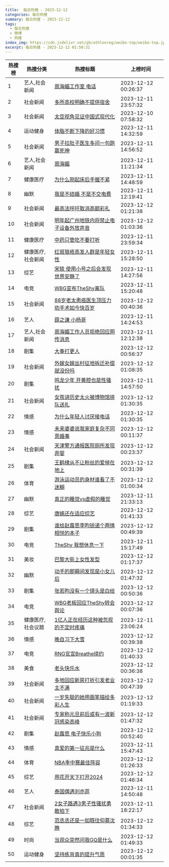 ```yaml
---
title:  每日热搜 - 2023-12-12
categories: 每日热搜
summary: 每日热搜 - 2023-12-12
tags:
  - 每日热搜
  - 微博
  - 热搜
index_img: https://cdn.jsdelivr.net/gh/athlonreg/weibo-top/weibo-top.jpeg
excerpt: 每日热搜 - 2023-12-12 01:50:31
---
```


| 热搜榜 | 热搜分类 | 热搜标题 | 上榜时间 |
| --- | --- | --- | --- |
| 1 | 艺人,社会新闻 | [周海媚工作室 电话](https://s.weibo.com/weibo%3Fq%3D%2523%E5%91%A8%E6%B5%B7%E5%AA%9A%E5%B7%A5%E4%BD%9C%E5%AE%A4%20%E7%94%B5%E8%AF%9D%2523) | 2023-12-12 00:26:37 | 
| 2 | 社会新闻 | [多所高校明确不提供宿舍](https://s.weibo.com/weibo%3Fq%3D%2523%E5%A4%9A%E6%89%80%E9%AB%98%E6%A0%A1%E6%98%8E%E7%A1%AE%E4%B8%8D%E6%8F%90%E4%BE%9B%E5%AE%BF%E8%88%8D%2523) | 2023-12-11 23:57:32 | 
| 3 | 社会新闻 | [太空视角见证中国式现代化](https://s.weibo.com/weibo%3Fq%3D%2523%E5%A4%AA%E7%A9%BA%E8%A7%86%E8%A7%92%E8%A7%81%E8%AF%81%E4%B8%AD%E5%9B%BD%E5%BC%8F%E7%8E%B0%E4%BB%A3%E5%8C%96%2523) | 2023-12-10 07:58:32 | 
| 4 | 运动健身 | [体脂不断下降的好习惯](https://s.weibo.com/weibo%3Fq%3D%2523%E4%BD%93%E8%84%82%E4%B8%8D%E6%96%AD%E4%B8%8B%E9%99%8D%E7%9A%84%E5%A5%BD%E4%B9%A0%E6%83%AF%2523) | 2023-12-11 14:32:59 | 
| 5 | 社会新闻 | [男子拉肚子医生多问一句跑赢死神](https://s.weibo.com/weibo%3Fq%3D%2523%E7%94%B7%E5%AD%90%E6%8B%89%E8%82%9A%E5%AD%90%E5%8C%BB%E7%94%9F%E5%A4%9A%E9%97%AE%E4%B8%80%E5%8F%A5%E8%B7%91%E8%B5%A2%E6%AD%BB%E7%A5%9E%2523) | 2023-12-11 14:56:52 | 
| 6 | 艺人,社会新闻 | [周海媚](https://s.weibo.com/weibo%3Fq%3D%2523%E5%91%A8%E6%B5%B7%E5%AA%9A%2523) | 2023-12-11 11:21:34 | 
| 7 | 健康医疗 | [为什么刚起床后手握不紧](https://s.weibo.com/weibo%3Fq%3D%2523%E4%B8%BA%E4%BB%80%E4%B9%88%E5%88%9A%E8%B5%B7%E5%BA%8A%E5%90%8E%E6%89%8B%E6%8F%A1%E4%B8%8D%E7%B4%A7%2523) | 2023-12-11 14:48:59 | 
| 8 | 幽默 | [我是不结婚 不是不交电费](https://s.weibo.com/weibo%3Fq%3D%2523%E6%88%91%E6%98%AF%E4%B8%8D%E7%BB%93%E5%A9%9A%20%E4%B8%8D%E6%98%AF%E4%B8%8D%E4%BA%A4%E7%94%B5%E8%B4%B9%2523) | 2023-12-11 12:19:41 | 
| 9 | 社会新闻 | [最高法呼吁取消高额彩礼](https://s.weibo.com/weibo%3Fq%3D%2523%E6%9C%80%E9%AB%98%E6%B3%95%E5%91%BC%E5%90%81%E5%8F%96%E6%B6%88%E9%AB%98%E9%A2%9D%E5%BD%A9%E7%A4%BC%2523) | 2023-12-12 01:21:38 | 
| 10 | 社会新闻 | [明年起广州地铁内将禁止电子设备外放声音](https://s.weibo.com/weibo%3Fq%3D%2523%E6%98%8E%E5%B9%B4%E8%B5%B7%E5%B9%BF%E5%B7%9E%E5%9C%B0%E9%93%81%E5%86%85%E5%B0%86%E7%A6%81%E6%AD%A2%E7%94%B5%E5%AD%90%E8%AE%BE%E5%A4%87%E5%A4%96%E6%94%BE%E5%A3%B0%E9%9F%B3%2523) | 2023-12-12 01:03:36 | 
| 11 | 健康医疗 | [中药只管吃不要打听](https://s.weibo.com/weibo%3Fq%3D%2523%E4%B8%AD%E8%8D%AF%E5%8F%AA%E7%AE%A1%E5%90%83%E4%B8%8D%E8%A6%81%E6%89%93%E5%90%AC%2523) | 2023-12-11 23:59:34 | 
| 12 | 健康医疗,社会新闻 | [红斑狼疮高发人群是年轻女性](https://s.weibo.com/weibo%3Fq%3D%2523%E7%BA%A2%E6%96%91%E7%8B%BC%E7%96%AE%E9%AB%98%E5%8F%91%E4%BA%BA%E7%BE%A4%E6%98%AF%E5%B9%B4%E8%BD%BB%E5%A5%B3%E6%80%A7%2523) | 2023-12-11 15:28:50 | 
| 13 | 综艺 | [宋轶 使用小号之后会发现世界安静了](https://s.weibo.com/weibo%3Fq%3D%2523%E5%AE%8B%E8%BD%B6%20%E4%BD%BF%E7%94%A8%E5%B0%8F%E5%8F%B7%E4%B9%8B%E5%90%8E%E4%BC%9A%E5%8F%91%E7%8E%B0%E4%B8%96%E7%95%8C%E5%AE%89%E9%9D%99%E4%BA%86%2523) | 2023-12-11 14:27:56 | 
| 14 | 电竞 | [WBG宣布TheShy离队](https://s.weibo.com/weibo%3Fq%3D%2523WBG%E5%AE%A3%E5%B8%83TheShy%E7%A6%BB%E9%98%9F%2523) | 2023-12-11 15:20:48 | 
| 15 | 社会新闻 | [88岁老太患癌医生顶压力劝手术如今快百岁](https://s.weibo.com/weibo%3Fq%3D%252388%E5%B2%81%E8%80%81%E5%A4%AA%E6%82%A3%E7%99%8C%E5%8C%BB%E7%94%9F%E9%A1%B6%E5%8E%8B%E5%8A%9B%E5%8A%9D%E6%89%8B%E6%9C%AF%E5%A6%82%E4%BB%8A%E5%BF%AB%E7%99%BE%E5%B2%81%2523) | 2023-12-12 00:40:36 | 
| 16 | 艺人 | [薛之谦 小杨哥](https://s.weibo.com/weibo%3Fq%3D%2523%E8%96%9B%E4%B9%8B%E8%B0%A6%20%E5%B0%8F%E6%9D%A8%E5%93%A5%2523) | 2023-12-11 14:24:53 | 
| 17 | 艺人,社会新闻 | [周海媚工作人员拒绝回应网传消息](https://s.weibo.com/weibo%3Fq%3D%2523%E5%91%A8%E6%B5%B7%E5%AA%9A%E5%B7%A5%E4%BD%9C%E4%BA%BA%E5%91%98%E6%8B%92%E7%BB%9D%E5%9B%9E%E5%BA%94%E7%BD%91%E4%BC%A0%E6%B6%88%E6%81%AF%2523) | 2023-12-11 12:12:38 | 
| 18 | 剧集 | [大奉打更人](https://s.weibo.com/weibo%3Fq%3D%2523%E5%A4%A7%E5%A5%89%E6%89%93%E6%9B%B4%E4%BA%BA%2523) | 2023-12-12 00:56:37 | 
| 19 | 社会新闻 | [外嫁女嫁出村征地拆迁补偿就没份吗](https://s.weibo.com/weibo%3Fq%3D%2523%E5%A4%96%E5%AB%81%E5%A5%B3%E5%AB%81%E5%87%BA%E6%9D%91%E5%BE%81%E5%9C%B0%E6%8B%86%E8%BF%81%E8%A1%A5%E5%81%BF%E5%B0%B1%E6%B2%A1%E4%BB%BD%E5%90%97%2523) | 2023-12-12 01:08:35 | 
| 20 | 剧集 | [鸣龙少年 开黄腔也是性骚扰](https://s.weibo.com/weibo%3Fq%3D%2523%E9%B8%A3%E9%BE%99%E5%B0%91%E5%B9%B4%20%E5%BC%80%E9%BB%84%E8%85%94%E4%B9%9F%E6%98%AF%E6%80%A7%E9%AA%9A%E6%89%B0%2523) | 2023-12-11 14:57:50 | 
| 21 | 社会新闻 | [女孩讲历史太火被博物馆排队送礼](https://s.weibo.com/weibo%3Fq%3D%2523%E5%A5%B3%E5%AD%A9%E8%AE%B2%E5%8E%86%E5%8F%B2%E5%A4%AA%E7%81%AB%E8%A2%AB%E5%8D%9A%E7%89%A9%E9%A6%86%E6%8E%92%E9%98%9F%E9%80%81%E7%A4%BC%2523) | 2023-12-12 01:30:35 | 
| 22 | 情感 | [为什么年轻人讨厌接电话](https://s.weibo.com/weibo%3Fq%3D%2523%E4%B8%BA%E4%BB%80%E4%B9%88%E5%B9%B4%E8%BD%BB%E4%BA%BA%E8%AE%A8%E5%8E%8C%E6%8E%A5%E7%94%B5%E8%AF%9D%2523) | 2023-12-12 01:30:35 | 
| 23 | 情感 | [未来婆婆说我家庭复杂不同意婚事](https://s.weibo.com/weibo%3Fq%3D%2523%E6%9C%AA%E6%9D%A5%E5%A9%86%E5%A9%86%E8%AF%B4%E6%88%91%E5%AE%B6%E5%BA%AD%E5%A4%8D%E6%9D%82%E4%B8%8D%E5%90%8C%E6%84%8F%E5%A9%9A%E4%BA%8B%2523) | 2023-12-12 00:11:37 | 
| 24 | 社会新闻 | [天津警方通报医院厕所发现弃婴](https://s.weibo.com/weibo%3Fq%3D%2523%E5%A4%A9%E6%B4%A5%E8%AD%A6%E6%96%B9%E9%80%9A%E6%8A%A5%E5%8C%BB%E9%99%A2%E5%8E%95%E6%89%80%E5%8F%91%E7%8E%B0%E5%BC%83%E5%A9%B4%2523) | 2023-12-12 00:23:37 | 
| 25 | 剧集 | [王鹤棣从不让粉丝的爱掉在地上](https://s.weibo.com/weibo%3Fq%3D%2523%E7%8E%8B%E9%B9%A4%E6%A3%A3%E4%BB%8E%E4%B8%8D%E8%AE%A9%E7%B2%89%E4%B8%9D%E7%9A%84%E7%88%B1%E6%8E%89%E5%9C%A8%E5%9C%B0%E4%B8%8A%2523) | 2023-12-12 00:31:39 | 
| 26 | 体育 | [游泳运动员的身材谁看了不迷糊](https://s.weibo.com/weibo%3Fq%3D%2523%E6%B8%B8%E6%B3%B3%E8%BF%90%E5%8A%A8%E5%91%98%E7%9A%84%E8%BA%AB%E6%9D%90%E8%B0%81%E7%9C%8B%E4%BA%86%E4%B8%8D%E8%BF%B7%E7%B3%8A%2523) | 2023-12-12 01:00:34 | 
| 27 | 幽默 | [真正的睡觉vs虚假的睡觉](https://s.weibo.com/weibo%3Fq%3D%2523%E7%9C%9F%E6%AD%A3%E7%9A%84%E7%9D%A1%E8%A7%89vs%E8%99%9A%E5%81%87%E7%9A%84%E7%9D%A1%E8%A7%89%2523) | 2023-12-11 21:33:13 | 
| 28 | 综艺 | [唐嫣还在适应综艺](https://s.weibo.com/weibo%3Fq%3D%2523%E5%94%90%E5%AB%A3%E8%BF%98%E5%9C%A8%E9%80%82%E5%BA%94%E7%BB%BC%E8%89%BA%2523) | 2023-12-12 01:41:33 | 
| 29 | 剧集 | [谁给赵露思李昀锐递个两情相悦的本子](https://s.weibo.com/weibo%3Fq%3D%2523%E8%B0%81%E7%BB%99%E8%B5%B5%E9%9C%B2%E6%80%9D%E6%9D%8E%E6%98%80%E9%94%90%E9%80%92%E4%B8%AA%E4%B8%A4%E6%83%85%E7%9B%B8%E6%82%A6%E7%9A%84%E6%9C%AC%E5%AD%90%2523) | 2023-12-12 00:49:39 | 
| 30 | 电竞 | [TheShy 我想休息一下](https://s.weibo.com/weibo%3Fq%3D%2523TheShy%20%E6%88%91%E6%83%B3%E4%BC%91%E6%81%AF%E4%B8%80%E4%B8%8B%2523) | 2023-12-11 15:17:49 | 
| 31 | 美妆 | [巴黎大街上女性发型](https://s.weibo.com/weibo%3Fq%3D%2523%E5%B7%B4%E9%BB%8E%E5%A4%A7%E8%A1%97%E4%B8%8A%E5%A5%B3%E6%80%A7%E5%8F%91%E5%9E%8B%2523) | 2023-12-12 01:17:37 | 
| 32 | 幽默 | [动手的那瞬间发现是小女儿后](https://s.weibo.com/weibo%3Fq%3D%2523%E5%8A%A8%E6%89%8B%E7%9A%84%E9%82%A3%E7%9E%AC%E9%97%B4%E5%8F%91%E7%8E%B0%E6%98%AF%E5%B0%8F%E5%A5%B3%E5%84%BF%E5%90%8E%2523) | 2023-12-12 01:47:32 | 
| 33 | 剧集 | [张若昀没有一个镜头是白给](https://s.weibo.com/weibo%3Fq%3D%2523%E5%BC%A0%E8%8B%A5%E6%98%80%E6%B2%A1%E6%9C%89%E4%B8%80%E4%B8%AA%E9%95%9C%E5%A4%B4%E6%98%AF%E7%99%BD%E7%BB%99%2523) | 2023-12-12 00:50:36 | 
| 34 | 电竞 | [WBG老板回应TheShy转会舆论](https://s.weibo.com/weibo%3Fq%3D%2523WBG%E8%80%81%E6%9D%BF%E5%9B%9E%E5%BA%94TheShy%E8%BD%AC%E4%BC%9A%E8%88%86%E8%AE%BA%2523) | 2023-12-12 00:07:36 | 
| 35 | 健康医疗,社会议题 | [1亿人正在经历这种被忽视的不定时疼痛](https://s.weibo.com/weibo%3Fq%3D%25231%E4%BA%BF%E4%BA%BA%E6%AD%A3%E5%9C%A8%E7%BB%8F%E5%8E%86%E8%BF%99%E7%A7%8D%E8%A2%AB%E5%BF%BD%E8%A7%86%E7%9A%84%E4%B8%8D%E5%AE%9A%E6%97%B6%E7%96%BC%E7%97%9B%2523) | 2023-12-11 23:06:24 | 
| 36 | 情感 | [晚自习下大雪](https://s.weibo.com/weibo%3Fq%3D%2523%E6%99%9A%E8%87%AA%E4%B9%A0%E4%B8%8B%E5%A4%A7%E9%9B%AA%2523) | 2023-12-12 00:39:38 | 
| 37 | 电竞 | [RNG官宣Breathe续约](https://s.weibo.com/weibo%3Fq%3D%2523RNG%E5%AE%98%E5%AE%A3Breathe%E7%BB%AD%E7%BA%A6%2523) | 2023-12-12 01:40:33 | 
| 38 | 美食 | [老头快乐水](https://s.weibo.com/weibo%3Fq%3D%2523%E8%80%81%E5%A4%B4%E5%BF%AB%E4%B9%90%E6%B0%B4%2523) | 2023-12-12 00:36:38 | 
| 39 | 社会新闻 | [多地回应新房打折引发老业主不满](https://s.weibo.com/weibo%3Fq%3D%2523%E5%A4%9A%E5%9C%B0%E5%9B%9E%E5%BA%94%E6%96%B0%E6%88%BF%E6%89%93%E6%8A%98%E5%BC%95%E5%8F%91%E8%80%81%E4%B8%9A%E4%B8%BB%E4%B8%8D%E6%BB%A1%2523) | 2023-12-12 00:47:39 | 
| 40 | 社会新闻 | [一岁失聪的她用画笔描绘多彩人生](https://s.weibo.com/weibo%3Fq%3D%2523%E4%B8%80%E5%B2%81%E5%A4%B1%E8%81%AA%E7%9A%84%E5%A5%B9%E7%94%A8%E7%94%BB%E7%AC%94%E6%8F%8F%E7%BB%98%E5%A4%9A%E5%BD%A9%E4%BA%BA%E7%94%9F%2523) | 2023-12-12 01:19:33 | 
| 41 | 社会新闻 | [专家称元旦前后或有一波新冠感染高峰](https://s.weibo.com/weibo%3Fq%3D%2523%E4%B8%93%E5%AE%B6%E7%A7%B0%E5%85%83%E6%97%A6%E5%89%8D%E5%90%8E%E6%88%96%E6%9C%89%E4%B8%80%E6%B3%A2%E6%96%B0%E5%86%A0%E6%84%9F%E6%9F%93%E9%AB%98%E5%B3%B0%2523) | 2023-12-12 01:47:32 | 
| 42 | 剧集 | [赵露思 电子快乐小狗](https://s.weibo.com/weibo%3Fq%3D%2523%E8%B5%B5%E9%9C%B2%E6%80%9D%20%E7%94%B5%E5%AD%90%E5%BF%AB%E4%B9%90%E5%B0%8F%E7%8B%97%2523) | 2023-12-12 00:52:40 | 
| 43 | 情感 | [真爱的第一征兆是什么](https://s.weibo.com/weibo%3Fq%3D%2523%E7%9C%9F%E7%88%B1%E7%9A%84%E7%AC%AC%E4%B8%80%E5%BE%81%E5%85%86%E6%98%AF%E4%BB%80%E4%B9%88%2523) | 2023-12-11 15:47:43 | 
| 44 | 体育 | [NBA季中赛最佳阵容](https://s.weibo.com/weibo%3Fq%3D%2523NBA%E5%AD%A3%E4%B8%AD%E8%B5%9B%E6%9C%80%E4%BD%B3%E9%98%B5%E5%AE%B9%2523) | 2023-12-12 01:26:33 | 
| 45 | 综艺 | [用花开天下打开2024](https://s.weibo.com/weibo%3Fq%3D%2523%E7%94%A8%E8%8A%B1%E5%BC%80%E5%A4%A9%E4%B8%8B%E6%89%93%E5%BC%802024%2523) | 2023-12-12 01:46:34 | 
| 46 | 艺人 | [泰国偶遇刘亦菲](https://s.weibo.com/weibo%3Fq%3D%2523%E6%B3%B0%E5%9B%BD%E5%81%B6%E9%81%87%E5%88%98%E4%BA%A6%E8%8F%B2%2523) | 2023-12-11 14:50:48 | 
| 47 | 社会新闻 | [2女子路遇3男子性骚扰勇敢拍下](https://s.weibo.com/weibo%3Fq%3D%25232%E5%A5%B3%E5%AD%90%E8%B7%AF%E9%81%873%E7%94%B7%E5%AD%90%E6%80%A7%E9%AA%9A%E6%89%B0%E5%8B%87%E6%95%A2%E6%8B%8D%E4%B8%8B%2523) | 2023-12-11 18:22:17 | 
| 48 | 综艺 | [范丞丞还是一如既往仰慕沈腾](https://s.weibo.com/weibo%3Fq%3D%2523%E8%8C%83%E4%B8%9E%E4%B8%9E%E8%BF%98%E6%98%AF%E4%B8%80%E5%A6%82%E6%97%A2%E5%BE%80%E4%BB%B0%E6%85%95%E6%B2%88%E8%85%BE%2523) | 2023-12-12 01:34:33 | 
| 49 | 时尚 | [当观众突然问我GQ是什么](https://s.weibo.com/weibo%3Fq%3D%2523%E5%BD%93%E8%A7%82%E4%BC%97%E7%AA%81%E7%84%B6%E9%97%AE%E6%88%91GQ%E6%98%AF%E4%BB%80%E4%B9%88%2523) | 2023-12-12 01:49:33 | 
| 50 | 运动健身 | [坚持练背真的提升气质](https://s.weibo.com/weibo%3Fq%3D%2523%E5%9D%9A%E6%8C%81%E7%BB%83%E8%83%8C%E7%9C%9F%E7%9A%84%E6%8F%90%E5%8D%87%E6%B0%94%E8%B4%A8%2523) | 2023-12-12 00:01:35 | 
